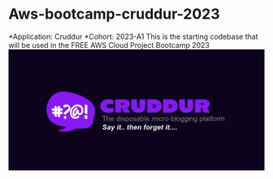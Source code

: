 # Aws-bootcamp-cruddur-2023
*Application: Cruddur
*Cohort: 2023-A1
This is the starting codebase that will be used in the FREE AWS Cloud Project Bootcamp 2023
![](journals/assets/cruddur-banner.jpg)
